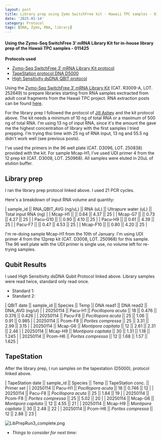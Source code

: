 ```yaml
---
layout: post
title: Library prep using Zymo SwitchFree kit - Hawaii TPC samples - 011425
date: '2025-01-14'
category: Protocol
tags: [DNA, Zymo, RNA, library]
---
```


#### Using the Zymo-Seq SwitchFree 3′ mRNA Library Kit for in-house library prep of the Hawaii TPC samples - 011425

**Protocols used**
- [Zymo-Seq SwitchFree 3′ mRNA Library Kit protocol](https://github.com/FScucchia-LabNotebooks/FScucchia_Putnam_Lab_Notebook/blob/master/protocols/_r3008_r3009__zymo_seq_switchfree_3_mrna_library_kit.pdf)
- [TapeStation protocol DNA D5000](https://github.com/meschedl/MESPutnam_Open_Lab_Notebook/blob/master/_posts/2019-07-30-DNA-Tapestation.md)
- [High Sensitivity dsDNA QBIT protocol](https://github.com/FScucchia-LabNotebooks/FScucchia_Putnam_Lab_Notebook/blob/master/protocols/MAN0017455_Qubit_1X_dsDNA_HS_Assay_Kit_UG.pdf)

Using the [Zymo-Seq SwitchFree 3′ mRNA Library Kit](https://www.zymoresearch.com/products/zymo-seq-switchfree-3-mrna-library-kit) (CAT.  R3009-A, LOT. 252649) to prepare libraries starting from RNA samples exctracted from adult coral fragments from the Hawaii TPC project. RNA extraction posts can be found [here](https://fscucchia-labnotebooks.github.io/FScucchia_Putnam_Lab_Notebook/DNA-RNA-Hawaii-TPCA-Summary/).

For the library prep I followed the protocol of [Jill Ashey](https://github.com/JillAshey/JillAshey_Putnam_Lab_Notebook/blob/master/_posts/2024-03-29-Zymo-SwitchFree.md) and the kit protocol above.
The kit needs a minimum of 10 ng of total RNA or a maximum of 500 ng of total RNA. I'm using 13 ng of input RNA, since it's the amount the gave me the highest concentration of library with the first samples I tried prepping. 
I'm trying thsi time with 25 ng of RNA input, 13 ng and 55.5 ng didn't work well (see previous posts).

I've used the primers in the 96 well plate (CAT. D3096, LOT. 250838) provided with the kit. For sample Mcap-H1, I've used UDI primer 4 from the 12 prep kit (CAT. D3008, LOT. 250968).
All samples were eluted in 20uL of elution buffer.

## Library prep
I ran the library prep protocol linked above. I used 21 PCR cycles.

Here's a breakdown of input RNA volume and quantity:

| sample_id || RNA_QBIT_AVG (ng/uL) || RNA (uL) || Ultrapure water (uL) || Total input RNA (ng) |
| Mcap-H1      ||              ||    0.64     ||        4.37           ||        25          |
| Mcap-G7      ||              ||   0.73     ||        4.27             ||        25          |
| Pacu-G10     ||             ||     0.90    ||         4.10            ||        25          |
| Pacu-H9      ||              ||   0.61     ||        4.39             ||        25          |
| Pacu-F7      ||              ||   0.47     ||        4.53             ||        25          |
| Mcap-F10      ||               ||   0.80     ||        4.20             ||      25          |

I'm re-doing sample Mcap-H1 from the 10th of January. I'm using UDI primer 4 from the 12prep kit (CAT. D3008, LOT. 250968) for this sample. The 96 well plate with the UDI primer is single use, no volume left for re-trying samples.

## Qubit Results
I used High Sensitivity dsDNA Qubit Protocol linked above. Library samples were read twice, standard only read once.
- Standard 1: 
- Standard 2: 

| QBIT date  || sample_id  ||     Species       || Temp   ||  DNA read1 || DNA read2  || DNA_AVG (ng/ul) |
|  20250114  || Pacu-H1   || *Pocillopora acuta*  || 18   ||  0.476          ||    0.376     ||  0.426         |
|  20250114 || Pacu-F8    || *Pocillopora acuta* || 25     ||     1.06       ||   0.91       ||  0.985         |
|  20250114    || Pcom-F8   || *Porites compressa*  ||  25   ||   3.31         ||   2.99      ||  3.15          |
|  20250114    || Mcap-G6   || *Montipora capitata* ||  12   ||  2.61         ||   2.31       ||  2.46          |
|  20250114   || Mcap-H9     || *Montipora capitata*  ||  30   ||  1.31      ||   1.18    ||  1.245         |
|  20250114   || Pcom-H6    || *Porites compressa* ||  12   ||    1.68        ||   1.57          ||  1.625         |


## TapeStation
After the library prep, I run samples on the tapestation (D5000), protocol linked above.

| TapeStation date  || sample_id  ||     Species       || Temp   || TapeStation conc. ||   Primer set  |
|  20250114  || Pacu-H1   || *Pocillopora acuta*  || 18   ||   0.746    ||     12       |
|  20250114 || Pacu-F8    || *Pocillopora acuta* || 25     ||   1.84  ||       19    |
|  20250114    || Pcom-F8   || *Porites compressa*  ||  25   || 5.02   ||     20     |
|  20250114    || Mcap-G6   || *Montipora capitata* ||  12   ||  4.55 ||      21    |
|  20250114   || Mcap-H9     || *Montipora capitata*  ||  30   ||  2.48  ||    22      |
|  20250114   || Pcom-H6    || *Porites compressa* ||  12   ||  2.88    ||     23    |


![LibPrepRun3_complete.png](https://github.com/FScucchia-LabNotebooks/FScucchia_Putnam_Lab_Notebook/blob/master/images/LibPrepRun3_complete.png?raw=true)

 - _Things to consider for next time_: 
